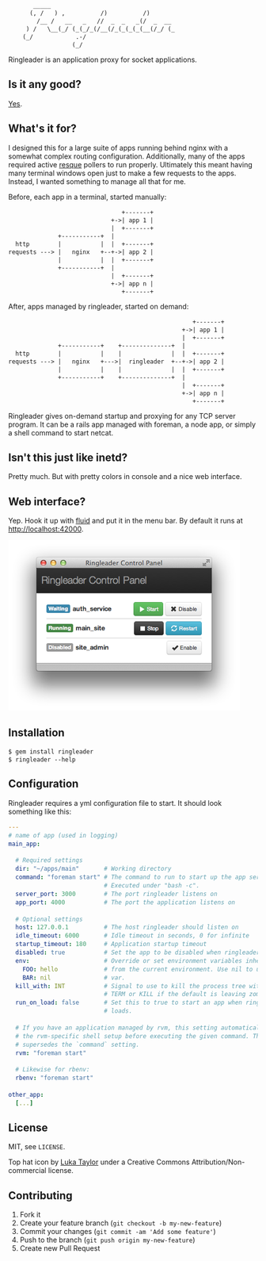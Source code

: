 ```plain
       _____
      (, /   ) ,          /)          /)
        /__ /   __   _   //  _  _   _(/  _  __
     ) /   \__(_/ (_(_/_(/__(/_(_(_(_(__(/_/ (_
    (_/            .-/
                  (_/
```

Ringleader is an application proxy for socket applications.

## Is it any good?

[Yes](http://news.ycombinator.com/item?id=3067434).

## What's it for?

I designed this for a large suite of apps running behind nginx with a somewhat
complex routing configuration. Additionally, many of the apps required active
[resque](https://github.com/defunkt/resque/) pollers to run properly. Ultimately
this meant having many terminal windows open just to make a few requests to the
apps. Instead, I wanted something to manage all that for me.

Before, each app in a terminal, started manually:

                                    +-------+
                                 +->| app 1 |
                                 |  +-------+
                  +-----------+  |
      http        |           |  |  +-------+
    requests ---> |   nginx   +--+->| app 2 |
                  |           |  |  +-------+
                  +-----------+  |
                                 |  +-------+
                                 +->| app n |
                                    +-------+

After, apps managed by ringleader, started on demand:

                                                        +-------+
                                                     +->| app 1 |
                                                     |  +-------+
                  +-----------+    +--------------+  |
      http        |           |    |              |  |  +-------+
    requests ---> |   nginx   +--->|  ringleader  +--+->| app 2 |
                  |           |    |              |  |  +-------+
                  +-----------+    +--------------+  |
                                                     |  +-------+
                                                     +->| app n |
                                                        +-------+

Ringleader gives on-demand startup and proxying for any TCP server program. It
can be a rails app managed with foreman, a node app, or simply a shell command
to start netcat.

## Isn't this just like inetd?

Pretty much. But with pretty colors in console and a nice web interface.

## Web interface?

Yep. Hook it up with [fluid](http://fluidapp.com) and put it in the menu bar. By
default it runs at [http://localhost:42000](http://localhost:42000).


![screenshot of ringleader control panel](screenshot.png)

## Installation

    $ gem install ringleader
    $ ringleader --help

## Configuration

Ringleader requires a yml configuration file to start. It should look something
like this:

```yml
---
# name of app (used in logging)
main_app:

  # Required settings
  dir: "~/apps/main"       # Working directory
  command: "foreman start" # The command to run to start up the app server.
                           # Executed under "bash -c".
  server_port: 3000        # The port ringleader listens on
  app_port: 4000           # The port the application listens on

  # Optional settings
  host: 127.0.0.1          # The host ringleader should listen on
  idle_timeout: 6000       # Idle timeout in seconds, 0 for infinite
  startup_timeout: 180     # Application startup timeout
  disabled: true           # Set the app to be disabled when ringleader starts
  env:                     # Override or set environment variables inherited
    FOO: hello             # from the current environment. Use nil to unset a
    BAR: nil               # var.
  kill_with: INT           # Signal to use to kill the process tree with. Use
                           # TERM or KILL if the default is leaving zombies.
  run_on_load: false       # Set this to true to start an app when ringleader
                           # loads.

  # If you have an application managed by rvm, this setting automatically adds
  # the rvm-specific shell setup before executing the given command. This
  # supersedes the `command` setting.
  rvm: "foreman start"

  # Likewise for rbenv:
  rbenv: "foreman start"

other_app:
  [...]
```

## License

MIT, see `LICENSE`.

Top hat icon by [Luka Taylor](http://lukataylo.deviantart.com/gallery/#/d2g95fp)
under a Creative Commons Attribution/Non-commercial license.

## Contributing

1. Fork it
2. Create your feature branch (`git checkout -b my-new-feature`)
3. Commit your changes (`git commit -am 'Add some feature'`)
4. Push to the branch (`git push origin my-new-feature`)
5. Create new Pull Request
